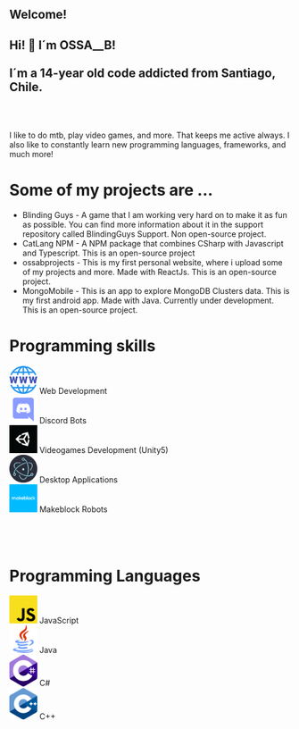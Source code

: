 <body>
            <h2>Welcome!</h2>
            <h2>
                Hi! 👋 I´m OSSA__B!<br><br> I´m a 14-year old code addicted from Santiago, Chile.
            </h2> <br><br>
            <p>
                        I like to do mtb, play video games, and more. That keeps me active always. I also like to constantly learn new programming languages, frameworks, and much more!
            </p>
            <div>
                        <h1>Some of my projects are ...</h1>
                        <ul>
                                    <li>Blinding Guys - A game that I am working very hard on to make it as fun as possible. You can find more information about it in the support repository called BlindingGuys Support. Non open-source project.</li>
                                    <li>CatLang NPM - A NPM package that combines CSharp with Javascript and Typescript. This is an open-source project</li>
                                    <li>ossabprojects - This is my first personal website, where i upload some of my projects and more. Made with ReactJs. This is an open-source project.</li>
                                    <li>MongoMobile - This is an app to explore MongoDB Clusters data. This is my first android app. Made with Java. Currently under development. This is an open-source project.</li>
                        </ul>
            </div>
            <div>
                        <h1>Programming skills</h1>
                <p>
                <img src="assets/index-www.png" width="50"> Web Development <br>
                <img src="assets/index-discord.png" width="50"> Discord Bots <br>
                <img src="assets/index-unity.png" width="50"> Videogames Development (Unity5)<br>
                <img src="assets/index-electron.png" width="50"> Desktop Applications <br>
                <img src="assets/index-makeblock.png" width="50"> Makeblock Robots <br>
                </p>
            </div>
            <h2>
            <br>
            </h2>
            <div>
                        <h1>Programming Languages</h1>
                <p>
                <img src="assets/index-js.png" width="50"> JavaScript <br>
                <img src="assets/index-java.png" width="50"> Java <br>
                <img src="assets/index-cs.png" width="50"> C# <br>
                <img src="assets/index-cpp.png" width="50"> C++ <br>
                </p>
            </div>
</body>
